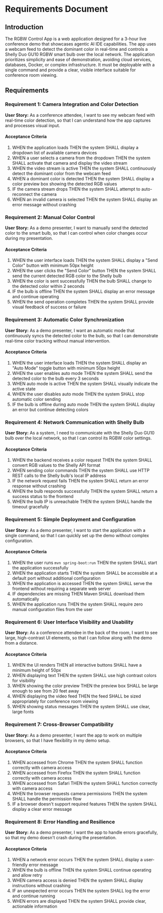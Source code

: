 # Requirements Document

## Introduction

The RGBW Control App is a web application designed for a 3-hour live conference demo that showcases agentic AI IDE capabilities. The app uses a webcam feed to detect the dominant color in real-time and controls a Shelly Duo GU10 RGBW smart bulb over the local network. The application prioritizes simplicity and ease of demonstration, avoiding cloud services, databases, Docker, or complex infrastructure. It must be deployable with a single command and provide a clear, visible interface suitable for conference room viewing.

## Requirements

### Requirement 1: Camera Integration and Color Detection

**User Story:** As a conference attendee, I want to see my webcam feed with real-time color detection, so that I can understand how the app captures and processes visual input.

#### Acceptance Criteria

1. WHEN the application loads THEN the system SHALL display a dropdown list of available camera devices
2. WHEN a user selects a camera from the dropdown THEN the system SHALL activate that camera and display the video stream
3. WHEN the video stream is active THEN the system SHALL continuously detect the dominant color from the webcam feed
4. WHEN a dominant color is detected THEN the system SHALL display a color preview box showing the detected RGB values
5. IF the camera stream drops THEN the system SHALL attempt to auto-reconnect the camera
6. WHEN an invalid camera is selected THEN the system SHALL display an error message without crashing

### Requirement 2: Manual Color Control

**User Story:** As a demo presenter, I want to manually send the detected color to the smart bulb, so that I can control when color changes occur during my presentation.

#### Acceptance Criteria

1. WHEN the user interface loads THEN the system SHALL display a "Send Color" button with minimum 50px height
2. WHEN the user clicks the "Send Color" button THEN the system SHALL send the current detected RGB color to the Shelly bulb
3. WHEN the color is sent successfully THEN the bulb SHALL change to the detected color within 2 seconds
4. IF the bulb is offline THEN the system SHALL display an error message and continue operating
5. WHEN the send operation completes THEN the system SHALL provide visual feedback of success or failure

### Requirement 3: Automatic Color Synchronization

**User Story:** As a demo presenter, I want an automatic mode that continuously syncs the detected color to the bulb, so that I can demonstrate real-time color tracking without manual intervention.

#### Acceptance Criteria

1. WHEN the user interface loads THEN the system SHALL display an "Auto Mode" toggle button with minimum 50px height
2. WHEN the user enables auto mode THEN the system SHALL send the detected color to the bulb every 3 seconds
3. WHEN auto mode is active THEN the system SHALL visually indicate the active state
4. WHEN the user disables auto mode THEN the system SHALL stop automatic color sending
5. IF the bulb is offline during auto mode THEN the system SHALL display an error but continue detecting colors

### Requirement 4: Network Communication with Shelly Bulb

**User Story:** As a system, I need to communicate with the Shelly Duo GU10 bulb over the local network, so that I can control its RGBW color settings.

#### Acceptance Criteria

1. WHEN the backend receives a color request THEN the system SHALL convert RGB values to the Shelly API format
2. WHEN sending color commands THEN the system SHALL use HTTP REST calls to the Shelly bulb's local IP address
3. IF the network request fails THEN the system SHALL return an error response without crashing
4. WHEN the bulb responds successfully THEN the system SHALL return a success status to the frontend
5. WHEN the bulb IP is unreachable THEN the system SHALL handle the timeout gracefully

### Requirement 5: Simple Deployment and Configuration

**User Story:** As a demo presenter, I want to start the application with a single command, so that I can quickly set up the demo without complex configuration.

#### Acceptance Criteria

1. WHEN the user runs `mvn spring-boot:run` THEN the system SHALL start the application successfully
2. WHEN the application starts THEN the system SHALL be accessible at a default port without additional configuration
3. WHEN the application is accessed THEN the system SHALL serve the frontend without requiring a separate web server
4. IF dependencies are missing THEN Maven SHALL download them automatically
5. WHEN the application runs THEN the system SHALL require zero manual configuration files from the user

### Requirement 6: User Interface Visibility and Usability

**User Story:** As a conference attendee in the back of the room, I want to see large, high-contrast UI elements, so that I can follow along with the demo from a distance.

#### Acceptance Criteria

1. WHEN the UI renders THEN all interactive buttons SHALL have a minimum height of 50px
2. WHEN displaying text THEN the system SHALL use high contrast colors for visibility
3. WHEN showing the color preview THEN the preview box SHALL be large enough to see from 20 feet away
4. WHEN displaying the video feed THEN the feed SHALL be sized appropriately for conference room viewing
5. WHEN showing status messages THEN the system SHALL use clear, large fonts

### Requirement 7: Cross-Browser Compatibility

**User Story:** As a demo presenter, I want the app to work on multiple browsers, so that I have flexibility in my demo setup.

#### Acceptance Criteria

1. WHEN accessed from Chrome THEN the system SHALL function correctly with camera access
2. WHEN accessed from Firefox THEN the system SHALL function correctly with camera access
3. WHEN accessed from Safari THEN the system SHALL function correctly with camera access
4. WHEN the browser requests camera permissions THEN the system SHALL handle the permission flow
5. IF a browser doesn't support required features THEN the system SHALL display a clear error message

### Requirement 8: Error Handling and Resilience

**User Story:** As a demo presenter, I want the app to handle errors gracefully, so that my demo doesn't crash during the presentation.

#### Acceptance Criteria

1. WHEN a network error occurs THEN the system SHALL display a user-friendly error message
2. WHEN the bulb is offline THEN the system SHALL continue operating and allow retry
3. WHEN camera access is denied THEN the system SHALL display instructions without crashing
4. IF an unexpected error occurs THEN the system SHALL log the error and continue running
5. WHEN errors are displayed THEN the system SHALL provide clear, actionable information
